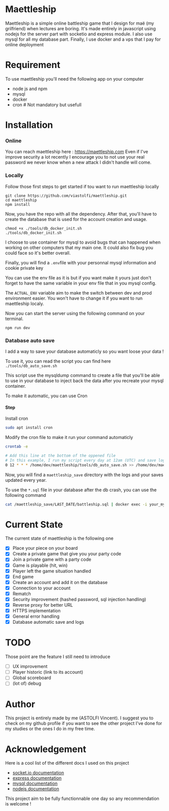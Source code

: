 # Maettleship

Maettleship is a simple online battleship game that I design for maë (my grilfriend) when lectures are boring. 
It's made entirely in javascript using nodejs for the server part with socketio and express module. I also use mysql for all my database part. Finally, I use docker and a vps that I pay for online deployment

# Requirement

To use maettleship you'll need the following app on your computer

* node js and npm
* mysql
* docker
* cron # Not mandatory but usefull

# Installation

### Online

You can reach maettleship here : https://maettleship.com
Even if I've improve security a lot recently I encourage you to not use your real password we never know when a new attack I didn't handle will come.

### Locally

Follow those first steps to get started if tou want to run maettleship locally

```
git clone https://github.com/viastolfi/maettleship.git
cd maettleship
npm install
```

Now, you have the repo with all the dependency. After that, you'll have to create the database that is used for the account creation and usage.

```
chmod +x ./tools/db_docker_init.sh
./tools/db_docker_init.sh
```

I choose to use container for mysql to avoid bugs that can happened when working on other computers that my main one. It could also fix bug you could face so it's better overall.

Finally, you will find a `.env`file with your personnal mysql information and cookie private key 

You can use the env file as it is but if you want make it yours just don't forget to have the same variable in your env file that in you mysql config.

The `ACTUAL_ENV` variable aim to make the switch between dev and prod environment easier. You won't have to change it if you want to run maettleship localy.

Now you can start the server using the following command on your terminal.

`npm run dev`

### Database auto save

I add a way to save your database automaticly so you want loose your data !

To use it, you can read the script you can find here `./tools/db_auto_save.sh`

This script use the mysqldump command to create a file that you'll be able to use in your database to inject back the data after you recreate your mysql container.

To make it automatic, you can use Cron 

#### Step 

Install cron

```bash
sudo apt install cron
```

Modify the cron file to make it run your command automaticly

```bash
crontab -e

# Add this line at the bottom of the oppened file
# In this example, I run my script every day at 12am (UTC) and save logs
0 12 * * * /home/dev/maettleship/tools/db_auto_save.sh >> /home/dev/maettleship_save/db_save.log 2>&1 
```

Now, you will find a `maettleship_save` directory with the logs and your saves updated every year.

To use the `*.sql` file in your database after the db crash, you can use the following command

```bash
cat /maettleship_save/LAST_DATE/battleship.sql | docker exec -i your_mysql_container_name mysql -u root -p yourdatabase
```

# Current State

The current state of maettleship is the following one

- [X] Place your piece on your board
- [X] Create a private game that give you your party code
- [X] Join a private game with a party code
- [X] Game is playable (hit, win)
- [X] Player left the game situation handled
- [X] End game
- [X] Create an account and add it on the database
- [X] Connection to your account
- [X] Rematch 
- [X] Security improvement (hashed password, sql injection handling)
- [X] Reverse proxy for better URL
- [X] HTTPS implementation
- [X] General error handling
- [X] Database automatic save and logs

# TODO

Those point are the feature I still need to introduce

- [ ] UX improvement
- [ ] Player historic (link to its account)
- [ ] Global scoreboard
- [ ] (lot of) debug

# Author

This project is entirely made by me (ASTOLFI Vincent). I suggest you to check on my github profile if you want to see the other project I've done for my studies or the ones I do in my free time. 

# Acknowledgement 

Here is a cool list of the different docs I used on this project

- [socket.io documentation](https://socket.io/fr/docs/v4/)
- [express documentation](https://expressjs.com/)
- [mysql documentation](https://dev.mysql.com/doc/)
- [nodejs documentation](https://nodejs.org/docs/latest/api/)

This project aim to be fully functionnable one day so any recommendation is welcome !
